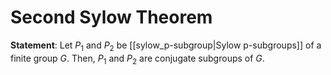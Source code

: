 # Second Sylow Theorem
**Statement**: Let $P_1$ and $P_2$ be [[sylow_p-subgroup|Sylow p-subgroups]] of a finite group $G$. Then, $P_1$ and $P_2$ are conjugate subgroups of $G$.